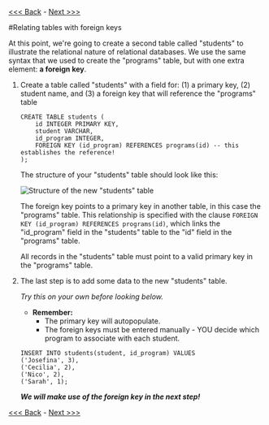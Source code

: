 [<<< Back](https://github.com/GCDigitalFellows/GCDRI_databases/blob/master/sections/4-updatefield.md) - [Next >>>](https://github.com/GCDigitalFellows/GCDRI_databases/blob/master/sections/6-commonqueries.md)  

#Relating tables with foreign keys  

At this point, we're going to create a second table called "students" to illustrate the relational nature of relational databases. We use the same syntax that we used to create the "programs" table, but with one extra element: **a foreign key**.  

1. Create a table called "students" with a field for: (1) a primary key, (2) student name, and (3) a foreign key that will reference the "programs" table  
	```
	CREATE TABLE students (
    	id INTEGER PRIMARY KEY,
    	student VARCHAR,
    	id_program INTEGER,
    	FOREIGN KEY (id_program) REFERENCES programs(id) -- this establishes the reference!
	);
	```  

	The structure of your "students" table should look like this:  

	![Structure of the new "students" table](https://github.com/GCDigitalFellows/GCDRI_databases/blob/master/images/student_tab_struc.png)  

	

	The foreign key points to a primary key in another table, in this case the "programs" table. This relationship is specified with the clause `FOREIGN KEY (id_program) REFERENCES programs(id)`, which links the "id_program" field in the "students" table to the "id" field in the "programs" table.  

	All records in the "students" table must point to a valid primary key in the "programs" table.  



2. The last step is to add some data to the new "students" table. 

	*Try this on your own before looking below.*

	- **Remember:** 
		- The primary key will autopopulate.
		- The foreign keys must be entered manually - YOU decide which program to associate with each student.  
		

	```
	INSERT INTO students(student, id_program) VALUES
	('Josefina', 3),
	('Cecilia', 2),
	('Nico', 2),
	('Sarah', 1);
	```  
	
	_**We will make use of the foreign key in the next step!**_  

[<<< Back](https://github.com/GCDigitalFellows/GCDRI_databases/blob/master/sections/4-updatefield.md) - [Next >>>](https://github.com/GCDigitalFellows/GCDRI_databases/blob/master/sections/6-commonqueries.md)  